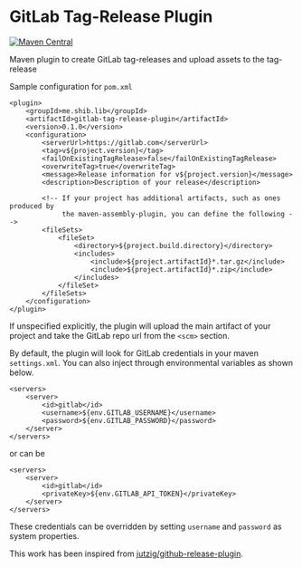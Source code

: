 # GitLab Tag-Release Plugin

[![Maven Central](https://maven-badges.herokuapp.com/maven-central/me.shib.lib/gitlab-tag-release-plugin/badge.svg)](https://maven-badges.herokuapp.com/maven-central/me.shib.lib/gitlab-tag-release-plugin)

Maven plugin to create GitLab tag-releases and upload assets to the tag-release

Sample configuration for `pom.xml`

```
<plugin>
    <groupId>me.shib.lib</groupId>
    <artifactId>gitlab-tag-release-plugin</artifactId>
    <version>0.1.0</version>
    <configuration>
        <serverUrl>https://gitlab.com</serverUrl>
        <tag>v${project.version}</tag>
        <failOnExistingTagRelease>false</failOnExistingTagRelease>
        <overwriteTag>true</overwriteTag>
        <message>Release information for v${project.version}</message>
        <description>Description of your release</description>
        
        <!-- If your project has additional artifacts, such as ones produced by
             the maven-assembly-plugin, you can define the following -->
        <fileSets>
            <fileSet>
                <directory>${project.build.directory}</directory>
                <includes>
                    <include>${project.artifactId}*.tar.gz</include>
                    <include>${project.artifactId}*.zip</include>
                </includes>
            </fileSet>
        </fileSets>
    </configuration>
</plugin>
```

If unspecified explicitly, the plugin will upload the main artifact of your project and take the GitLab repo url from the `<scm>` section.

By default, the plugin will look for GitLab credentials in your maven `settings.xml`.
You can also inject through environmental variables as shown below.
```
<servers>
    <server>
        <id>gitlab</id>
        <username>${env.GITLAB_USERNAME}</username>
        <password>${env.GITLAB_PASSWORD}</password>
    </server>
</servers>
```
or can be
```
<servers>
    <server>
        <id>gitlab</id>
        <privateKey>${env.GITLAB_API_TOKEN}</privateKey>
    </server>
</servers>
```

These credentials can be overridden by setting `username` and `password` as system properties.

This work has been inspired from [jutzig/github-release-plugin](https://github.com/jutzig/github-release-plugin).
